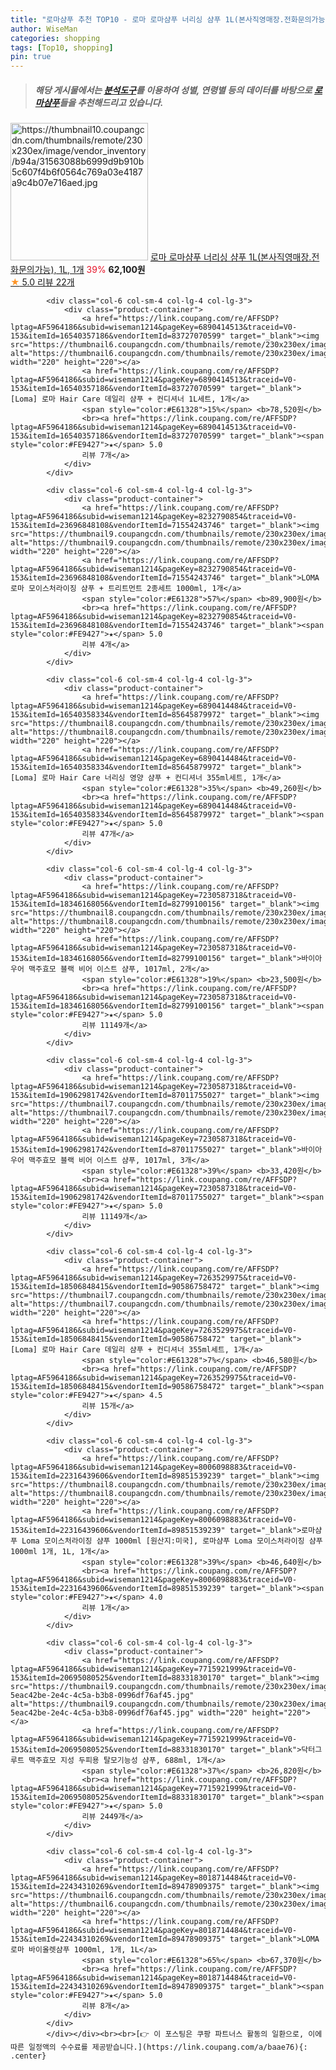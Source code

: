 ```yaml
---
title: "로마샴푸 추천 TOP10 - 로마 로마샴푸 너리싱 샴푸 1L(본사직영매장.전화문의가능), 1L, 1개"
author: WiseMan
categories: shopping
tags: [Top10, shopping]
pin: true
---
```


> ##### 해당 게시물에서는 [**분석도구**](https://itemscout.io/)를 이용하여 **성별**, **연령별** 등의 데이터를 바탕으로 [**로마샴푸**](https://link.coupang.com/a/baae76)들을 추천해드리고 있습니다.
<div class="container"><div class="row">
            <div class="col-6 col-sm-4 col-lg-4 col-lg-3">
                <div class="product-container">
                    <a href="https://link.coupang.com/re/AFFSDP?lptag=AF5964186&subid=wiseman1214&pageKey=8059375355&traceid=V0-153&itemId=22634303774&vendorItemId=78302446534" target="_blank"><img src="https://thumbnail10.coupangcdn.com/thumbnails/remote/230x230ex/image/vendor_inventory/b94a/31563088b6999d9b910b5c607f4b6f0564c769a03e4187a9c4b07e716aed.jpg" alt="https://thumbnail10.coupangcdn.com/thumbnails/remote/230x230ex/image/vendor_inventory/b94a/31563088b6999d9b910b5c607f4b6f0564c769a03e4187a9c4b07e716aed.jpg" width="220" height="220"></a>
                    <a href="https://link.coupang.com/re/AFFSDP?lptag=AF5964186&subid=wiseman1214&pageKey=8059375355&traceid=V0-153&itemId=22634303774&vendorItemId=78302446534" target="_blank">로마 로마샴푸 너리싱 샴푸 1L(본사직영매장.전화문의가능), 1L, 1개</a>
                    <span style="color:#E61328">39%</span> <b>62,100원</b>
                    <br><a href="https://link.coupang.com/re/AFFSDP?lptag=AF5964186&subid=wiseman1214&pageKey=8059375355&traceid=V0-153&itemId=22634303774&vendorItemId=78302446534" target="_blank"><span style="color:#FE9427">★</span> 5.0
                    리뷰 22개</a>
                </div>
            </div>
            
            <div class="col-6 col-sm-4 col-lg-4 col-lg-3">
                <div class="product-container">
                    <a href="https://link.coupang.com/re/AFFSDP?lptag=AF5964186&subid=wiseman1214&pageKey=6890414513&traceid=V0-153&itemId=16540357186&vendorItemId=83727070599" target="_blank"><img src="https://thumbnail6.coupangcdn.com/thumbnails/remote/230x230ex/image/vendor_inventory/af48/e28986cb19ab5357e99331920d90c51f90162ba454f435280656b2f04c40.png" alt="https://thumbnail6.coupangcdn.com/thumbnails/remote/230x230ex/image/vendor_inventory/af48/e28986cb19ab5357e99331920d90c51f90162ba454f435280656b2f04c40.png" width="220" height="220"></a>
                    <a href="https://link.coupang.com/re/AFFSDP?lptag=AF5964186&subid=wiseman1214&pageKey=6890414513&traceid=V0-153&itemId=16540357186&vendorItemId=83727070599" target="_blank">[Loma] 로마 Hair Care 데일리 샴푸 + 컨디셔너 1L세트, 1개</a>
                    <span style="color:#E61328">15%</span> <b>78,520원</b>
                    <br><a href="https://link.coupang.com/re/AFFSDP?lptag=AF5964186&subid=wiseman1214&pageKey=6890414513&traceid=V0-153&itemId=16540357186&vendorItemId=83727070599" target="_blank"><span style="color:#FE9427">★</span> 5.0
                    리뷰 7개</a>
                </div>
            </div>
            
            <div class="col-6 col-sm-4 col-lg-4 col-lg-3">
                <div class="product-container">
                    <a href="https://link.coupang.com/re/AFFSDP?lptag=AF5964186&subid=wiseman1214&pageKey=8232790854&traceid=V0-153&itemId=23696848108&vendorItemId=71554243746" target="_blank"><img src="https://thumbnail9.coupangcdn.com/thumbnails/remote/230x230ex/image/vendor_inventory/4c5e/3fcbddf3bf620027f9bb5b6dedbbc79c81d0aa1e3561b267a0a818188406.jpg" alt="https://thumbnail9.coupangcdn.com/thumbnails/remote/230x230ex/image/vendor_inventory/4c5e/3fcbddf3bf620027f9bb5b6dedbbc79c81d0aa1e3561b267a0a818188406.jpg" width="220" height="220"></a>
                    <a href="https://link.coupang.com/re/AFFSDP?lptag=AF5964186&subid=wiseman1214&pageKey=8232790854&traceid=V0-153&itemId=23696848108&vendorItemId=71554243746" target="_blank">LOMA 로마 모이스처라이징 샴푸 + 트리트먼트 2종세트 1000ml, 1개</a>
                    <span style="color:#E61328">57%</span> <b>89,900원</b>
                    <br><a href="https://link.coupang.com/re/AFFSDP?lptag=AF5964186&subid=wiseman1214&pageKey=8232790854&traceid=V0-153&itemId=23696848108&vendorItemId=71554243746" target="_blank"><span style="color:#FE9427">★</span> 5.0
                    리뷰 4개</a>
                </div>
            </div>
            
            <div class="col-6 col-sm-4 col-lg-4 col-lg-3">
                <div class="product-container">
                    <a href="https://link.coupang.com/re/AFFSDP?lptag=AF5964186&subid=wiseman1214&pageKey=6890414484&traceid=V0-153&itemId=16540358334&vendorItemId=85645879972" target="_blank"><img src="https://thumbnail8.coupangcdn.com/thumbnails/remote/230x230ex/image/vendor_inventory/9c71/55d363a9f7a9d35e505881d3915900d7c61ac7e2222322bb52caa6c55d0f.png" alt="https://thumbnail8.coupangcdn.com/thumbnails/remote/230x230ex/image/vendor_inventory/9c71/55d363a9f7a9d35e505881d3915900d7c61ac7e2222322bb52caa6c55d0f.png" width="220" height="220"></a>
                    <a href="https://link.coupang.com/re/AFFSDP?lptag=AF5964186&subid=wiseman1214&pageKey=6890414484&traceid=V0-153&itemId=16540358334&vendorItemId=85645879972" target="_blank">[Loma] 로마 Hair Care 너리싱 영양 샴푸 + 컨디셔너 355ml세트, 1개</a>
                    <span style="color:#E61328">35%</span> <b>49,260원</b>
                    <br><a href="https://link.coupang.com/re/AFFSDP?lptag=AF5964186&subid=wiseman1214&pageKey=6890414484&traceid=V0-153&itemId=16540358334&vendorItemId=85645879972" target="_blank"><span style="color:#FE9427">★</span> 5.0
                    리뷰 47개</a>
                </div>
            </div>
            
            <div class="col-6 col-sm-4 col-lg-4 col-lg-3">
                <div class="product-container">
                    <a href="https://link.coupang.com/re/AFFSDP?lptag=AF5964186&subid=wiseman1214&pageKey=7230587318&traceid=V0-153&itemId=18346168056&vendorItemId=82799100156" target="_blank"><img src="https://thumbnail8.coupangcdn.com/thumbnails/remote/230x230ex/image/vendor_inventory/a391/d40849eeb596dccb750eeb31aa408b1def2a67442172a199cdb7459a1cbf.jpg" alt="https://thumbnail8.coupangcdn.com/thumbnails/remote/230x230ex/image/vendor_inventory/a391/d40849eeb596dccb750eeb31aa408b1def2a67442172a199cdb7459a1cbf.jpg" width="220" height="220"></a>
                    <a href="https://link.coupang.com/re/AFFSDP?lptag=AF5964186&subid=wiseman1214&pageKey=7230587318&traceid=V0-153&itemId=18346168056&vendorItemId=82799100156" target="_blank">바이아우어 맥주효모 블랙 비어 이스트 샴푸, 1017ml, 2개</a>
                    <span style="color:#E61328">19%</span> <b>23,500원</b>
                    <br><a href="https://link.coupang.com/re/AFFSDP?lptag=AF5964186&subid=wiseman1214&pageKey=7230587318&traceid=V0-153&itemId=18346168056&vendorItemId=82799100156" target="_blank"><span style="color:#FE9427">★</span> 5.0
                    리뷰 11149개</a>
                </div>
            </div>
            
            <div class="col-6 col-sm-4 col-lg-4 col-lg-3">
                <div class="product-container">
                    <a href="https://link.coupang.com/re/AFFSDP?lptag=AF5964186&subid=wiseman1214&pageKey=7230587318&traceid=V0-153&itemId=19062981742&vendorItemId=87011755027" target="_blank"><img src="https://thumbnail7.coupangcdn.com/thumbnails/remote/230x230ex/image/vendor_inventory/45dd/cd0f6b9432c2039d3720eee50c939934a03da9d56fc241369b1bdbef6364.jpg" alt="https://thumbnail7.coupangcdn.com/thumbnails/remote/230x230ex/image/vendor_inventory/45dd/cd0f6b9432c2039d3720eee50c939934a03da9d56fc241369b1bdbef6364.jpg" width="220" height="220"></a>
                    <a href="https://link.coupang.com/re/AFFSDP?lptag=AF5964186&subid=wiseman1214&pageKey=7230587318&traceid=V0-153&itemId=19062981742&vendorItemId=87011755027" target="_blank">바이아우어 맥주효모 블랙 비어 이스트 샴푸, 1017ml, 3개</a>
                    <span style="color:#E61328">39%</span> <b>33,420원</b>
                    <br><a href="https://link.coupang.com/re/AFFSDP?lptag=AF5964186&subid=wiseman1214&pageKey=7230587318&traceid=V0-153&itemId=19062981742&vendorItemId=87011755027" target="_blank"><span style="color:#FE9427">★</span> 5.0
                    리뷰 11149개</a>
                </div>
            </div>
            
            <div class="col-6 col-sm-4 col-lg-4 col-lg-3">
                <div class="product-container">
                    <a href="https://link.coupang.com/re/AFFSDP?lptag=AF5964186&subid=wiseman1214&pageKey=7263529975&traceid=V0-153&itemId=18506848415&vendorItemId=90586758472" target="_blank"><img src="https://thumbnail7.coupangcdn.com/thumbnails/remote/230x230ex/image/vendor_inventory/0753/3512897d13ee0dbbf28edd2a42163dcd682850eaeef31162377c9e2955e0.png" alt="https://thumbnail7.coupangcdn.com/thumbnails/remote/230x230ex/image/vendor_inventory/0753/3512897d13ee0dbbf28edd2a42163dcd682850eaeef31162377c9e2955e0.png" width="220" height="220"></a>
                    <a href="https://link.coupang.com/re/AFFSDP?lptag=AF5964186&subid=wiseman1214&pageKey=7263529975&traceid=V0-153&itemId=18506848415&vendorItemId=90586758472" target="_blank">[Loma] 로마 Hair Care 데일리 샴푸 + 컨디셔너 355ml세트, 1개</a>
                    <span style="color:#E61328">7%</span> <b>46,580원</b>
                    <br><a href="https://link.coupang.com/re/AFFSDP?lptag=AF5964186&subid=wiseman1214&pageKey=7263529975&traceid=V0-153&itemId=18506848415&vendorItemId=90586758472" target="_blank"><span style="color:#FE9427">★</span> 4.5
                    리뷰 15개</a>
                </div>
            </div>
            
            <div class="col-6 col-sm-4 col-lg-4 col-lg-3">
                <div class="product-container">
                    <a href="https://link.coupang.com/re/AFFSDP?lptag=AF5964186&subid=wiseman1214&pageKey=8006098883&traceid=V0-153&itemId=22316439606&vendorItemId=89851539239" target="_blank"><img src="https://thumbnail8.coupangcdn.com/thumbnails/remote/230x230ex/image/vendor_inventory/9ac5/d5be1e93094c798247853aa448de069047b3a382ea3f63be6d4ea3b94f47.jpg" alt="https://thumbnail8.coupangcdn.com/thumbnails/remote/230x230ex/image/vendor_inventory/9ac5/d5be1e93094c798247853aa448de069047b3a382ea3f63be6d4ea3b94f47.jpg" width="220" height="220"></a>
                    <a href="https://link.coupang.com/re/AFFSDP?lptag=AF5964186&subid=wiseman1214&pageKey=8006098883&traceid=V0-153&itemId=22316439606&vendorItemId=89851539239" target="_blank">로마샴푸 Loma 모이스처라이징 샴푸 1000ml [원산지:미국], 로마샴푸 Loma 모이스처라이징 샴푸 1000ml 1개, 1L, 1개</a>
                    <span style="color:#E61328">39%</span> <b>46,640원</b>
                    <br><a href="https://link.coupang.com/re/AFFSDP?lptag=AF5964186&subid=wiseman1214&pageKey=8006098883&traceid=V0-153&itemId=22316439606&vendorItemId=89851539239" target="_blank"><span style="color:#FE9427">★</span> 4.0
                    리뷰 1개</a>
                </div>
            </div>
            
            <div class="col-6 col-sm-4 col-lg-4 col-lg-3">
                <div class="product-container">
                    <a href="https://link.coupang.com/re/AFFSDP?lptag=AF5964186&subid=wiseman1214&pageKey=7715921999&traceid=V0-153&itemId=20695080525&vendorItemId=88331830170" target="_blank"><img src="https://thumbnail9.coupangcdn.com/thumbnails/remote/230x230ex/image/retail/images/591336089741569-5eac42be-2e4c-4c5a-b3b8-0996df76af45.jpg" alt="https://thumbnail9.coupangcdn.com/thumbnails/remote/230x230ex/image/retail/images/591336089741569-5eac42be-2e4c-4c5a-b3b8-0996df76af45.jpg" width="220" height="220"></a>
                    <a href="https://link.coupang.com/re/AFFSDP?lptag=AF5964186&subid=wiseman1214&pageKey=7715921999&traceid=V0-153&itemId=20695080525&vendorItemId=88331830170" target="_blank">닥터그루트 맥주효모 지성 두피용 탈모기능성 샴푸, 688ml, 1개</a>
                    <span style="color:#E61328">37%</span> <b>26,820원</b>
                    <br><a href="https://link.coupang.com/re/AFFSDP?lptag=AF5964186&subid=wiseman1214&pageKey=7715921999&traceid=V0-153&itemId=20695080525&vendorItemId=88331830170" target="_blank"><span style="color:#FE9427">★</span> 5.0
                    리뷰 2449개</a>
                </div>
            </div>
            
            <div class="col-6 col-sm-4 col-lg-4 col-lg-3">
                <div class="product-container">
                    <a href="https://link.coupang.com/re/AFFSDP?lptag=AF5964186&subid=wiseman1214&pageKey=8018714484&traceid=V0-153&itemId=22434310269&vendorItemId=89478909375" target="_blank"><img src="https://thumbnail6.coupangcdn.com/thumbnails/remote/230x230ex/image/vendor_inventory/568c/4412172a1104c3f1fcdff5ce7a9107e4364f03eadc018fa11d1000913887.png" alt="https://thumbnail6.coupangcdn.com/thumbnails/remote/230x230ex/image/vendor_inventory/568c/4412172a1104c3f1fcdff5ce7a9107e4364f03eadc018fa11d1000913887.png" width="220" height="220"></a>
                    <a href="https://link.coupang.com/re/AFFSDP?lptag=AF5964186&subid=wiseman1214&pageKey=8018714484&traceid=V0-153&itemId=22434310269&vendorItemId=89478909375" target="_blank">LOMA 로마 바이올렛샴푸 1000ml, 1개, 1L</a>
                    <span style="color:#E61328">65%</span> <b>67,370원</b>
                    <br><a href="https://link.coupang.com/re/AFFSDP?lptag=AF5964186&subid=wiseman1214&pageKey=8018714484&traceid=V0-153&itemId=22434310269&vendorItemId=89478909375" target="_blank"><span style="color:#FE9427">★</span> 5.0
                    리뷰 8개</a>
                </div>
            </div>
            </div></div><br><br>[👉 이 포스팅은 쿠팡 파트너스 활동의 일환으로, 이에 따른 일정액의 수수료를 제공받습니다.](https://link.coupang.com/a/baae76){: .center}